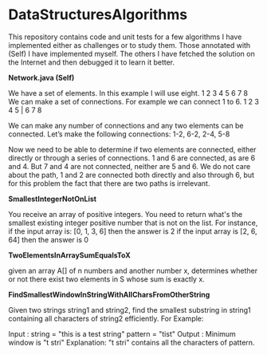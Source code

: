 # DataStructuresAlgorithms

<p>This repository contains code and unit tests for a few algorithms I have implemented
either as challenges or to study them.
Those annotated with (Self) I have implemented myself. The others I have fetched the solution 
on the Internet and then debugged it to learn it better.
</p>

<b>Network.java (Self)</b><br/>
<p>
We have a set of elements. In this example I will use eight.
1 2 3 4 5 6 7 8
We can make a set of connections. For example we can connect 1 to 6.
1 2 3 4 5 
|
6 7 8

We can make any number of connections and any two elements can be connected. Let’s make the following connections: 1-2, 6-2, 2-4, 5-8

Now we need to be able to determine if two elements are connected, either directly or through a series of connections. 1 and 6 are connected, as are 6 and 4. But 7 and 4 are not connected, neither are 5 and 6. We do not care about the path, 1 and 2 are connected both directly and also through 6, but for this problem the fact that there are two paths is irrelevant.
</p>

<b>SmallestIntegerNotOnList</b><br/>
<p>You receive an array of positive integers. You need to return what's the smallest
existing integer positive number that is not on the list.
For instance, if the input array is: [0, 1, 3, 6] then the answer is 2
if the input array is [2, 6, 64] then the answer is 0</p>

<b>TwoElementsInArraySumEqualsToX</b><br/>
<p>given an array A[] of n numbers and another number x, determines whether or not there exist two elements in S whose sum is exactly x.</p>

<b>FindSmallestWindowInStringWithAllCharsFromOtherString</b>
<p>Given two strings string1 and string2, find the smallest substring in string1 containing all characters of string2 efficiently.
For Example:

Input :  string = "this is a test string"
         pattern = "tist"
Output :  Minimum window is "t stri"
Explanation: "t stri" contains all the characters
              of pattern.
              </p>

